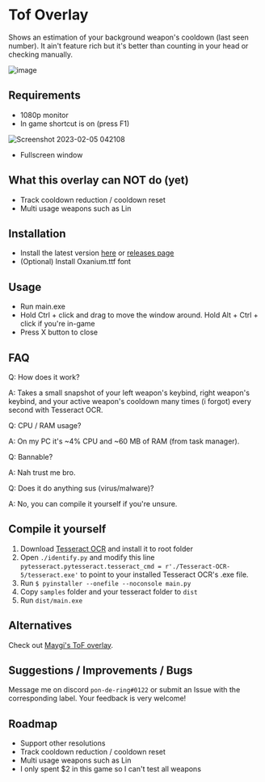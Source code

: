 # Tof Overlay

Shows an estimation of your background weapon&apos;s cooldown (last seen number). It ain&apos;t feature rich but it&apos;s better than counting in your head or checking manually.

![image](https://user-images.githubusercontent.com/107941092/216790094-44998a4b-29d8-4173-b66a-d37fde2fa23e.png)

## Requirements

- 1080p monitor
- In game shortcut is on (press F1)

![Screenshot 2023-02-05 042108](https://user-images.githubusercontent.com/107941092/216790045-59472467-8e09-4fa8-89c6-228ffd08433a.png)
- Fullscreen window

## What this overlay can NOT do (yet)

- Track cooldown reduction / cooldown reset
- Multi usage weapons such as Lin

## Installation

- Install the latest version [here](https://github.com/pdr-999/tof-overlay/releases/download/v1.0.0-beta/tof-overlay.zip) or [releases page](https://github.com/pdr-999/tof-overlay/releases)
- (Optional) Install Oxanium.ttf font

## Usage

- Run main.exe
- Hold Ctrl + click and drag to move the window around. Hold Alt + Ctrl + click if you&apos;re in-game
- Press X button to close

## FAQ

Q: How does it work?

A: Takes a small snapshot of your left weapon&apos;s keybind, right weapon&apos;s keybind, and your active weapon&apos;s cooldown many times (i forgot) every second with Tesseract OCR.

Q: CPU / RAM usage?

A: On my PC it&apos;s ~4% CPU and ~60 MB of RAM (from task manager).

Q: Bannable?

A: Nah trust me bro.

Q: Does it do anything sus (virus/malware)?

A: No, you can compile it yourself if you&apos;re unsure.

## Compile it yourself

1. Download [Tesseract OCR](https://tesseract-ocr.github.io/tessdoc/) and install it to root folder
2. Open `./identify.py` and modify this line
   `pytesseract.pytesseract.tesseract_cmd = r'./Tesseract-OCR-5/tesseract.exe'` to point to your installed Tesseract OCR&apos;s .exe file.
3. Run `$ pyinstaller --onefile --noconsole main.py`
4. Copy `samples` folder and your tesseract folder to `dist`
5. Run `dist/main.exe`

## Alternatives

Check out [Maygi&apos;s ToF overlay](https://github.com/Maygi/tof-overlay).

## Suggestions / Improvements / Bugs

Message me on discord `pon-de-ring#0122` or submit an Issue with the corresponding label. Your feedback is very welcome!

## Roadmap

- Support other resolutions
- Track cooldown reduction / cooldown reset
- Multi usage weapons such as Lin
- I only spent $2 in this game so I can't test all weapons
